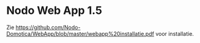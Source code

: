 # Nodo Web App 1.5

Zie https://github.com/Nodo-Domotica/WebApp/blob/master/webapp%20installatie.pdf voor installatie.
